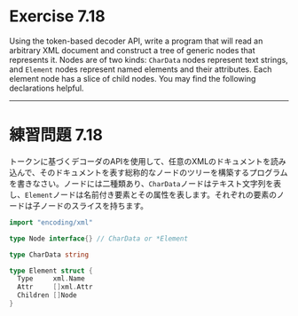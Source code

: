 # Exercise 7.18
Using the token-based decoder API, write a program that will read an arbitrary XML document and construct a tree of generic nodes that represents it. Nodes are of two kinds: `CharData` nodes represent text strings, and `Element` nodes represent named elements and their attributes. Each element node has a slice of child nodes.
You may find the following declarations helpful.


---
# 練習問題 7.18
トークンに基づくデコーダのAPIを使用して、任意のXMLのドキュメントを読み込んで、そのドキュメントを表す総称的なノードのツリーを構築するプログラムを書きなさい。ノードには二種類あり、`CharData`ノードはテキスト文字列を表し、`Element`ノードは名前付き要素とその属性を表します。それぞれの要素のノードは子ノードのスライスを持ちます。

````go
import "encoding/xml"

type Node interface{} // CharData or *Element

type CharData string

type Element struct {
  Type     xml.Name
  Attr     []xml.Attr
  Children []Node
}
````
